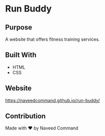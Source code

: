 # Run Buddy

## Purpose
A website that offers fitness training services.

## Built With
* HTML
* CSS

## Website
https://naveedcommand.github.io/run-buddy/

## Contribution
Made with ❤️ by Naveed Command
